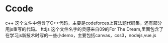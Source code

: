 # Ccode
c++ 这个文件中包含了C++代码，主要是codeforces上算法题代码集，还有部分用js重写的代码。
ftdjs 这个文件名字的灵感来自09的For The Dream,里面包含了在学习js新技术时写的一些小demo，主要包括canvas，css3，nodejs,vue.js
